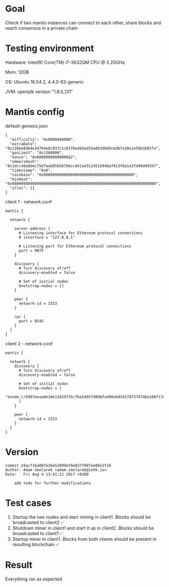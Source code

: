 # Goal

Check if two mantis instances can connect to each other, share blocks and reach consensus in a private chain

# Testing environment

Hardware: Intel(R) Core(TM) i7-3632QM CPU @ 2.20GHz

Mem: 12GB

OS: Ubuntu 16.04.2, 4.4.0-83-generic

JVM: openjdk version "1.8.0_131"

# Mantis config

default-genesis.json

```
{
  "difficulty": "0x0000040000",
  "extraData": "0x11bbe8db4e347b4e8c937c1c8370e4b5ed33adb3db69cbdb7a38e1e50b1b82fa",
  "gasLimit": "0x1388000",
  "nonce": "0x0000000000000042",
  "ommersHash": "0x1dcc4de8dec75d7aab85b567b6ccd41ad312451b948a7413f0a142fd40d49347",
  "timestamp": "0x0",
  "coinbase": "0x0000000000000000000000000000000000000000",
  "mixHash": "0x0000000000000000000000000000000000000000000000000000000000000000",
  "alloc": {}
}
```

client 1 - network.conf

```
mantis {

  network {

    server-address {
      # Listening interface for Ethereum protocol connections
      # interface = "127.0.0.1"

      # Listening port for Ethereum protocol connections
      port = 9075
    }

    discovery {
      # Turn discovery of/off
      discovery-enabled = false

      # Set of initial nodes
      bootstrap-nodes = []
    }

    peer {
      network-id = 3333
    }

    rpc {
      port = 8545
    }
  }
}

```

client 2 - network.conf

```
mantis {

  network {
    discovery {
      # Turn discovery of/off
      discovery-enabled = false

      # Set of initial nodes
      bootstrap-nodes = [
        "enode://5097eeaa0e10e12629755cfba54957989bfad96e8d3d1707379746e168f17eda39c46dd6deff8cbf83848f2748751cd2bdebe844ae4b40428c0ac90b7163e6e1@127.0.0.1:9075"
      ]
    }

    peer {
      network-id = 3333
    }
  }
}
```

# Version
```
commit 24acf16a08fe3be52899ef9e037f807ee88e3f16
Author: Adam Smolarek <adam.smolarek@iohk.io>
Date:   Fri Aug 4 13:41:22 2017 +0200

    add todo for further modifications
```

# Test cases

1. Startup the two nodes and start mining in client1. Blocks should be broadcasted to client2 :white_check_mark: 
2. Shutdown miner in client1 and start it up in client2. Blocks should be broadcasted to client1 :white_check_mark: 
3. Startup miner in client1. Blocks from both clients should be present in resulting blockchain :white_check_mark: 

# Result

Everything ran as expected
